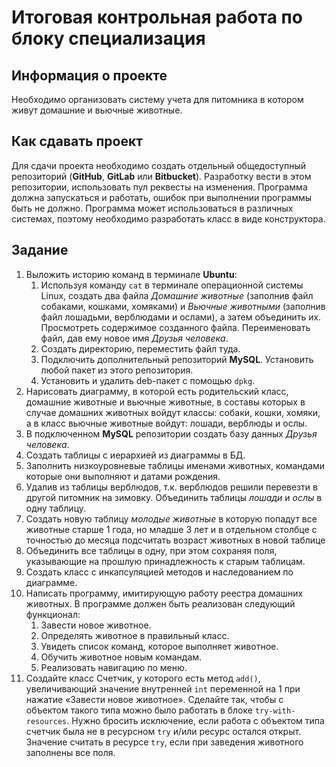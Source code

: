 # Итоговая контрольная работа по блоку специализация

## Информация о проекте
Необходимо организовать систему учета для питомника в котором живут домашние и вьючные животные.

## Как сдавать проект
Для сдачи проекта необходимо создать отдельный общедоступный репозиторий (**GitHub**, **GitLab** или **Bitbucket**). 
Разработку вести в этом репозитории, использовать пул реквесты на изменения. Программа должна запускаться и работать, 
ошибок при выполнении программы быть не должно. Программа может использоваться в различных системах, поэтому необходимо 
разработать класс в виде конструктора.

## Задание
1. Выложить историю команд в терминале **Ubuntu**:
    1. Используя команду `cat` в терминале операционной системы Linux, создать два файла *Домашние животные* 
       (заполнив файл собаками, кошками, хомяками) и *Вьючные животными* (заполнив файл лошадьми, верблюдами и ослами), 
        а затем объединить их. Просмотреть содержимое созданного файла. Переименовать файл, дав ему новое имя *Друзья человека*.
    2. Создать директорию, переместить файл туда.
    3. Подключить дополнительный репозиторий **MySQL**. Установить любой пакет из этого репозитория.
    4. Установить и удалить deb-пакет с помощью `dpkg`.
2. Нарисовать диаграмму, в которой есть родительский класс, домашние животные и вьючные животные, 
   в составы которых в случае домашних животных войдут классы: собаки, кошки, хомяки, а в класс вьючные животные войдут:
   лошади, верблюды и ослы.
3. В подключенном **MySQL** репозитории создать базу данных *Друзья человека*.
4. Создать таблицы с иерархией из диаграммы в БД.
5. Заполнить низкоуровневые таблицы именами животных, командами которые они выполняют и датами рождения.
6. Удалив из таблицы верблюдов, т.к. верблюдов решили перевезти в другой питомник на зимовку. 
   Объединить таблицы *лошади* и *ослы* в одну таблицу.
7. Создать новую таблицу *молодые животные* в которую попадут все животные старше 1 года, но младше 3 лет 
   и в отдельном столбце с точностью до месяца подсчитать возраст животных в новой таблице
8. Объединить все таблицы в одну, при этом сохраняя поля, указывающие на прошлую принадлежность к старым таблицам.
9. Создать класс с инкапсуляцией методов и наследованием по диаграмме.
10. Написать программу, имитирующую работу реестра домашних животных. В программе должен быть реализован следующий функционал:
    1. Завести новое животное.
    2. Определять животное в правильный класс.
    3. Увидеть список команд, которое выполняет животное.
    4. Обучить животное новым командам.
    5. Реализовать навигацию по меню.
11. Создайте класс Счетчик, у которого есть метод `add()`, увеличивающий значение внутренней `int` переменной на 1 
    при нажатие «Завести новое животное». Сделайте так, чтобы с объектом такого типа можно было работать 
    в блоке `try-with-resources`. Нужно бросить исключение, если работа с объектом типа счетчик была 
    не в ресурсном `try` и/или ресурс остался открыт. Значение считать в ресурсе `try`, 
    если при заведения животного заполнены все поля.